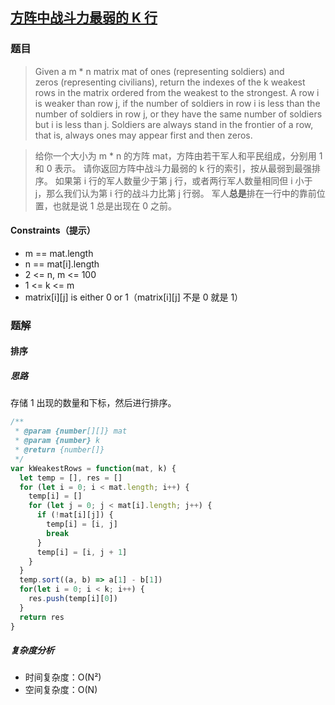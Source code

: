 ## [方阵中战斗力最弱的 K 行](https://leetcode-cn.com/problems/the-k-weakest-rows-in-a-matrix/)

### 题目
> Given a m * n matrix mat of ones (representing soldiers) and zeros (representing civilians), return the indexes of the k weakest rows in the matrix ordered from the weakest to the strongest.
A row i is weaker than row j, if the number of soldiers in row i is less than the number of soldiers in row j, or they have the same number of soldiers but i is less than j. Soldiers are always stand in the frontier of a row, that is, always ones may appear first and then zeros.

> 给你一个大小为 m * n 的方阵 mat，方阵由若干军人和平民组成，分别用 1 和 0 表示。
请你返回方阵中战斗力最弱的 k 行的索引，按从最弱到最强排序。
如果第 i 行的军人数量少于第 j 行，或者两行军人数量相同但 i 小于 j，那么我们认为第 i 行的战斗力比第 j 行弱。
军人**总是**排在一行中的靠前位置，也就是说 1 总是出现在 0 之前。

#### Constraints（提示）
+ m == mat.length
+ n == mat[i].length
+ 2 <= n, m <= 100
+ 1 <= k <= m
+ matrix[i][j] is either 0 or 1（matrix[i][j] 不是 0 就是 1）


### 题解
#### 排序
##### 思路
存储 1 出现的数量和下标，然后进行排序。

```js
/**
 * @param {number[][]} mat
 * @param {number} k
 * @return {number[]}
 */
var kWeakestRows = function(mat, k) {
  let temp = [], res = []
  for (let i = 0; i < mat.length; i++) {
    temp[i] = []
    for (let j = 0; j < mat[i].length; j++) {
      if (!mat[i][j]) {
        temp[i] = [i, j]
        break
      }
      temp[i] = [i, j + 1]
    }
  }
  temp.sort((a, b) => a[1] - b[1])
  for(let i = 0; i < k; i++) {
    res.push(temp[i][0])
  }
  return res
}
```

##### 复杂度分析
+ 时间复杂度：O(N²)
+ 空间复杂度：O(N)